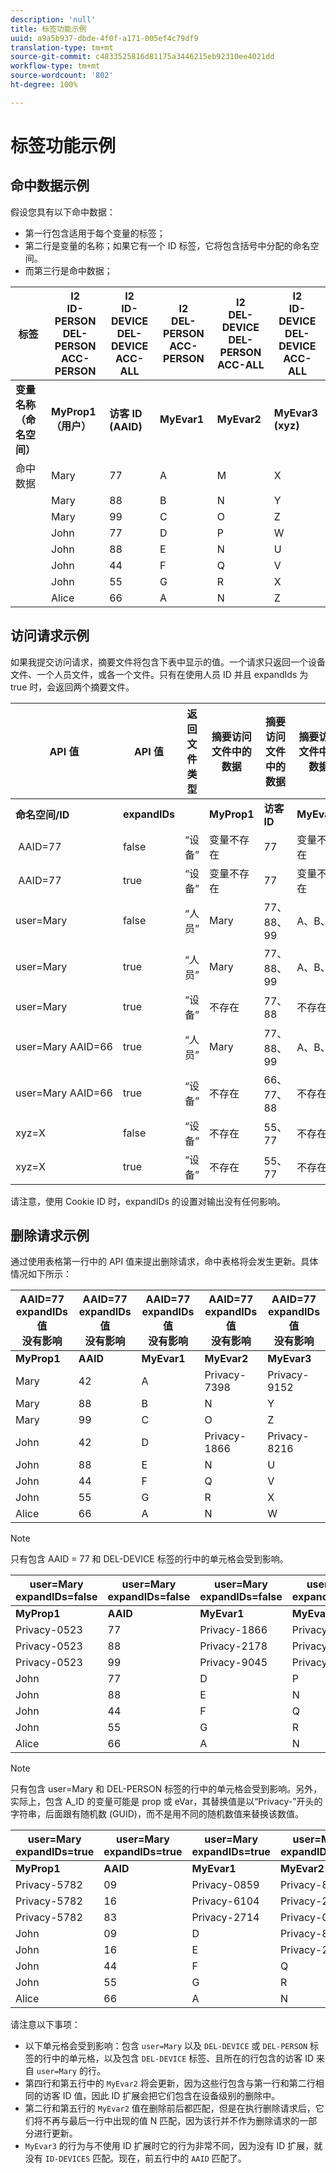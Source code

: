 ```yaml
---
description: 'null'
title: 标签功能示例
uuid: a9a5b937-dbde-4f0f-a171-005ef4c79df9
translation-type: tm+mt
source-git-commit: c4833525816d81175a3446215eb92310ee4021dd
workflow-type: tm+mt
source-wordcount: '802'
ht-degree: 100%

---
```



# 标签功能示例

## 命中数据示例

假设您具有以下命中数据：

* 第一行包含适用于每个变量的标签；
* 第二行是变量的名称；如果它有一个 ID 标签，它将包含括号中分配的命名空间。
* 而第三行是命中数据；

| 标签 | I2<br>ID-PERSON<br>DEL-PERSON<br>ACC-PERSON | I2<br>ID-DEVICE<br>DEL-DEVICE<br>ACC-ALL | I2<br>DEL-PERSON<br>ACC-PERSON | I2<br>DEL-DEVICE<br>DEL-PERSON<br>ACC-ALL | I2<br>ID-DEVICE<br>DEL-DEVICE<br>ACC-ALL |
|---|---|---|---|---|---|
| **变量名称**<br>**（命名空间）** | **MyProp1**<br>**（用户）** | **访客 ID**<br>**(AAID)** | **MyEvar1** | **MyEvar2** | **MyEvar3**<br>**(xyz)** |
| 命中数据 | Mary | 77 | A | M | X |
|  | Mary | 88 | B | N | Y |
|  | Mary | 99 | C | O | Z |
|  | John | 77 | D | P | W |
|  | John | 88 | E | N | U |
|  | John | 44 | F | Q | V |
|  | John | 55 | G | R | X |
|  | Alice | 66 | A | N | Z |

## 访问请求示例

如果我提交访问请求，摘要文件将包含下表中显示的值。一个请求只返回一个设备文件、一个人员文件，或各一个文件。只有在使用人员 ID 并且 expandIds 为 true 时，会返回两个摘要文件。

| API 值 | API 值 | 返回文件类型 | 摘要访问文件中的数据<br> | 摘要访问文件中的数据<br> | 摘要访问文件中的数据<br> | 摘要访问文件中的数据<br> | 摘要访问文件中的数据<br> |
|--- |--- |--- |---|---|---|---|---|
| **命名空间/ID** | **expandIDs** |  | **MyProp1** | **访客 ID** | **MyEvar1** | **MyEvar2** | **MyEvar3** |
|  AAID=77 | false | “设备” | 变量不存在 | 77 | 变量不存在 | M、P | X、W |
|  AAID=77 | true | “设备” | 变量不存在 | 77 | 变量不存在 | M、P | X、W |
| user=Mary | false | “人员” | Mary | 77、88、99 | A、B、C | M、N、O | X、Y、Z |
| user=Mary | true | “人员” | Mary | 77、88、99 | A、B、C | M、N、O | X、Y、Z |
| user=Mary | true | “设备” | 不存在 | 77、88 | 不存在 | N、P | U、W |
| user=Mary AAID=66 | true | “人员” | Mary | 77、88、99 | A、B、C | M、N、O | X、Y、Z |
| user=Mary AAID=66 | true | “设备” | 不存在 | 66、77、88 | 不存在 | N、P | U、W、Z |
| xyz=X | false | “设备” | 不存在 | 55、77 | 不存在 | M、R | X |
| xyz=X | true | “设备” | 不存在 | 55、77 | 不存在 | M、P、R | W、X |

请注意，使用 Cookie ID 时，expandIDs 的设置对输出没有任何影响。

## 删除请求示例

通过使用表格第一行中的 API 值来提出删除请求，命中表格将会发生更新。具体情况如下所示：

| AAID=77 expandIDs 值<br>没有影响 | AAID=77 expandIDs 值<br>没有影响 | AAID=77 expandIDs 值<br>没有影响 | AAID=77 expandIDs 值<br>没有影响 | AAID=77 expandIDs 值<br>没有影响 |
|---|---|---|---|---|
| **MyProp1** | **AAID** | **MyEvar1** | **MyEvar2** | **MyEvar3** |
| Mary | 42 | A | Privacy-7398 | Privacy-9152 |
| Mary | 88 | B | N | Y |
| Mary | 99 | C | O | Z |
| John | 42 | D | Privacy-1866 | Privacy-8216 |
| John | 88 | E | N | U |
| John | 44 | F | Q | V |
| John | 55 | G | R | X |
| Alice | 66 | A | N | W |

>[!NOTE]
>
>只有包含 AAID = 77 和 DEL-DEVICE 标签的行中的单元格会受到影响。

| user=Mary<br>expandIDs=false | user=Mary<br>expandIDs=false | user=Mary<br>expandIDs=false | user=Mary<br>expandIDs=false | user=Mary<br>expandIDs=false |
|--- |---|---|---|---|
| **MyProp1** | **AAID** | **MyEvar1** | **MyEvar2** | **MyEvar3** |
| Privacy-0523 | 77 | Privacy-1866 | Privacy-3681 | X |
| Privacy-0523 | 88 | Privacy-2178 | Privacy-1975 | Y |
| Privacy-0523 | 99 | Privacy-9045 | Privacy-2864 | Z |
| John | 77 | D | P | W |
| John | 88 | E | N | U |
| John | 44 | F | Q | V |
| John | 55 | G | R | X |
| Alice | 66 | A | N | W |

>[!NOTE]
>
>只有包含 user=Mary 和 DEL-PERSON 标签的行中的单元格会受到影响。另外，实际上，包含 A_ID 的变量可能是 prop 或 eVar，其替换值是以“Privacy-”开头的字符串，后面跟有随机数 (GUID)，而不是用不同的随机数值来替换该数值。

| user=Mary<br>expandIDs=true | user=Mary<br>expandIDs=true | user=Mary<br>expandIDs=true | user=Mary<br>expandIDs=true | user=Mary<br>expandIDs=true |
|--- |---|---|---|---|
| **MyProp1** | **AAID** | **MyEvar1** | **MyEvar2** | **MyEvar3** |
| Privacy-5782 | 09 | Privacy-0859 | Privacy-8183 | Privacy-9152 |
| Privacy-5782 | 16 | Privacy-6104 | Privacy-2911 | Privacy-6821 |
| Privacy-5782 | 83 | Privacy-2714 | Privacy-0219 | Privacy-4395 |
| John | 09 | D | Privacy-8454 | Privacy-8216 |
| John | 16 | E | Privacy-2911 | Privacy-2930 |
| John | 44 | F | Q | V |
| John | 55 | G | R | X |
| Alice | 66 | A | N | W |

请注意以下事项：

* 以下单元格会受到影响：包含 `user=Mary` 以及 `DEL-DEVICE` 或 `DEL-PERSON` 标签的行中的单元格，以及包含 `DEL-DEVICE` 标签、且所在的行包含的访客 ID 来自 `user=Mary` 的行。
* 第四行和第五行中的 `MyEvar2` 将会更新，因为这些行包含与第一行和第二行相同的访客 ID 值，因此 ID 扩展会把它们包含在设备级别的删除中。
* 第二行和第五行的 `MyEvar2` 值在删除前后都匹配，但是在执行删除请求后，它们将不再与最后一行中出现的值 N 匹配，因为该行并不作为删除请求的一部分进行更新。
* `MyEvar3` 的行为与不使用 ID 扩展时它的行为非常不同，因为没有 ID 扩展，就没有 `ID-DEVICES` 匹配。现在，前五行中的 `AAID` 匹配了。
